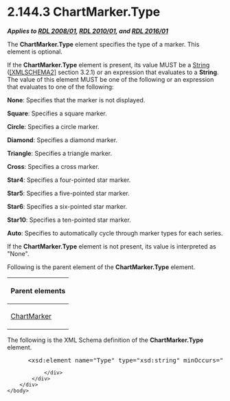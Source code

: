 <html dir="LTR" xmlns:mshelp="http://msdn.microsoft.com/mshelp" xmlns:ddue="http://ddue.schemas.microsoft.com/authoring/2003/5" xmlns:xlink="http://www.w3.org/1999/xlink" xmlns:tool="http://www.microsoft.com/tooltip">
    <head>
        <meta http-equiv="Content-Type" content="text/html; CHARSET=utf-8"></meta>
        <meta name="save" content="history"></meta>
        <title>2.144.3 ChartMarker.Type</title>
        <xml>
            <mshelp:toctitle title="2.144.3 ChartMarker.Type"></mshelp:toctitle>
            <mshelp:rltitle title="[MS-RDL]: ChartMarker.Type"></mshelp:rltitle>
            <mshelp:keyword index="A" term="bd9b6b67-1d8e-4889-9abb-f01481ef7fc5"></mshelp:keyword>
            <mshelp:attr name="DCSext.ContentType" value="open specification"></mshelp:attr>
            <mshelp:attr name="AssetID" value="bd9b6b67-1d8e-4889-9abb-f01481ef7fc5"></mshelp:attr>
            <mshelp:attr name="TopicType" value="kbRef"></mshelp:attr>
            <mshelp:attr name="DCSext.Title" value="[MS-RDL]: ChartMarker.Type" />
        </xml>
    </head>
    <body>
        <div id="header">
            <h1 class="heading">2.144.3 ChartMarker.Type</h1>
        </div>
        <div id="mainSection">
            <div id="mainBody">
                <div id="allHistory" class="saveHistory"></div>
                <div id="sectionSection0" class="section" name="collapseableSection">
                    

<p><b><i>Applies to </i></b><a href="1e855f94-4617-47e4-b89e-0856c6cb420f.htm"><b><i>RDL 2008/01</i></b></a><b><i>,
</i></b><a href="3428e690-a348-4ec7-8a6a-8efb42d2cdee.htm"><b><i>RDL 2010/01</i></b></a><b><i>,
and </i></b><a href="52ce3983-2bfc-4e72-9359-42aaf5fe4509.htm"><b><i>RDL 2016/01</i></b></a></p>

<p>The <b>ChartMarker.Type</b> element specifies the type of a
marker. This element is optional. </p>

<p>If the <b>ChartMarker.Type</b> element is present, its value
MUST be a <a href="1ed81ef3-a683-45e3-aaad-bd2bbe71bc3d.htm">String</a> (<a href="https://go.microsoft.com/fwlink/?LinkId=90610">[XMLSCHEMA2]</a> section
3.2.1) or an expression that evaluates to a <b>String</b>. The value of this
element MUST be one of the following or an expression that evaluates to one of
the following:</p>

<p><b>None</b>: Specifies that the marker is not
displayed.</p>

<p><b>Square</b>: Specifies a square marker.</p>

<p><b>Circle</b>: Specifies a circle marker.</p>

<p><b>Diamond</b>: Specifies a diamond marker.</p>

<p><b>Triangle</b>: Specifies a triangle marker.</p>

<p><b>Cross</b>: Specifies a cross marker.</p>

<p><b>Star4</b>: Specifies a four-pointed star marker.</p>

<p><b>Star5</b>: Specifies a five-pointed star marker.</p>

<p><b>Star6</b>: Specifies a six-pointed star marker.</p>

<p><b>Star10</b>: Specifies a ten-pointed star marker.</p>

<p><b>Auto</b>: Specifies to automatically cycle through
marker types for each series.</p>

<p>If the <b>ChartMarker.Type</b> element is not present, its
value is interpreted as &quot;None&quot;.</p>

<p>Following is the parent element of the <b>ChartMarker.Type</b>
element.</p>

<table>
 <thead>
  <tr>
   <th>
   <p>Parent elements</p>
   </th>
  </tr>
 </thead>
 <tr>
  <td>
  <p><a href="82987908-050f-4a6d-a8be-d6cc28a34d62.htm">ChartMarker</a></p>
  </td>
 </tr>
</table>

<p>The following is the XML Schema definition of the <b>ChartMarker.Type</b>
element.</p>

<dl>
<dd>
<div><pre> &lt;xsd:element name=&quot;Type&quot; type=&quot;xsd:string&quot; minOccurs=&quot;0&quot; /&gt;
</pre></div>
</dd></dl>


                </div>
            </div>
        </div>
    </body>
</html>